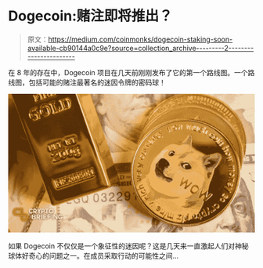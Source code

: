 # Dogecoin:赌注即将推出？

> 原文：<https://medium.com/coinmonks/dogecoin-staking-soon-available-cb90144a0c9e?source=collection_archive---------2----------------------->

在 8 年的存在中，Dogecoin 项目在几天前刚刚发布了它的第一个路线图。一个路线图，包括可能的赌注最著名的迷因令牌的密码球！

![](img/2cbf12f920ab25515f9a8278a759798e.png)

如果 Dogecoin 不仅仅是一个象征性的迷因呢？这是几天来一直激起人们对神秘球体好奇心的问题之一。在成员采取行动的可能性之间…